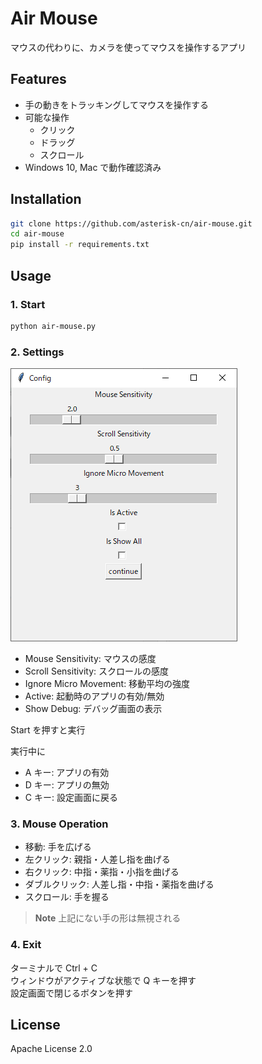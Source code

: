 # Air Mouse

マウスの代わりに、カメラを使ってマウスを操作するアプリ

## Features

- 手の動きをトラッキングしてマウスを操作する
- 可能な操作
  - クリック
  - ドラッグ
  - スクロール
- Windows 10, Mac で動作確認済み

## Installation

```bash
git clone https://github.com/asterisk-cn/air-mouse.git
cd air-mouse
pip install -r requirements.txt
```

## Usage

### 1. Start

```bash
python air-mouse.py
```

### 2. Settings

![settings](images/config.PNG)

- Mouse Sensitivity: マウスの感度
- Scroll Sensitivity: スクロールの感度
- Ignore Micro Movement: 移動平均の強度
- Active: 起動時のアプリの有効/無効
- Show Debug: デバッグ画面の表示

Start を押すと実行


実行中に

- A キー: アプリの有効
- D キー: アプリの無効
- C キー: 設定画面に戻る

### 3. Mouse Operation

- 移動: 手を広げる
- 左クリック: 親指・人差し指を曲げる
- 右クリック: 中指・薬指・小指を曲げる
- ダブルクリック: 人差し指・中指・薬指を曲げる
- スクロール: 手を握る

> **Note**
> 上記にない手の形は無視される

### 4. Exit

ターミナルで Ctrl + C  
ウィンドウがアクティブな状態で Q キーを押す  
設定画面で閉じるボタンを押す

## License

Apache License 2.0
